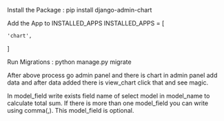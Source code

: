 Install the Package : pip install django-admin-chart


Add the App to INSTALLED_APPS
INSTALLED_APPS = [

    'chart', 
]


Run Migrations : python manage.py migrate

After above process go admin panel and there is chart in admin panel
add data and after data added there is view_chart click that and see magic.

In model_field write exists field name of select model in model_name to calculate
total sum. If there is more than one model_field you can write using comma(,).
This model_field is optional.